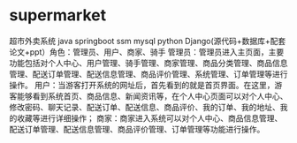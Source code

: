 # supermarket
超市外卖系统 java springboot ssm mysql python Django(源代码+数据库+配套论文+ppt）角色：管理员、用户、商家、骑手  管理员：管理员进入主页面，主要功能包括对个人中心、用户管理、骑手管理、商家管理、商品分类管理、商品信息管理、配送订单管理、配送信息管理、商品评价管理、系统管理、订单管理等进行操作。  用户：当游客打开系统的网址后，首先看到的就是首页界面。在这里，游客能够看到系统首页、商品信息、新闻资讯等，在个人中心页面可以对个人中心、修改密码、聊天记录、配送订单、配送信息、商品评价、我的订单、我的地址、我的收藏等进行详细操作；  商家：商家进入系统可以对个人中心、商品信息管理、配送订单管理、配送信息管理、商品评价管理、订单管理等功能进行操作。  
